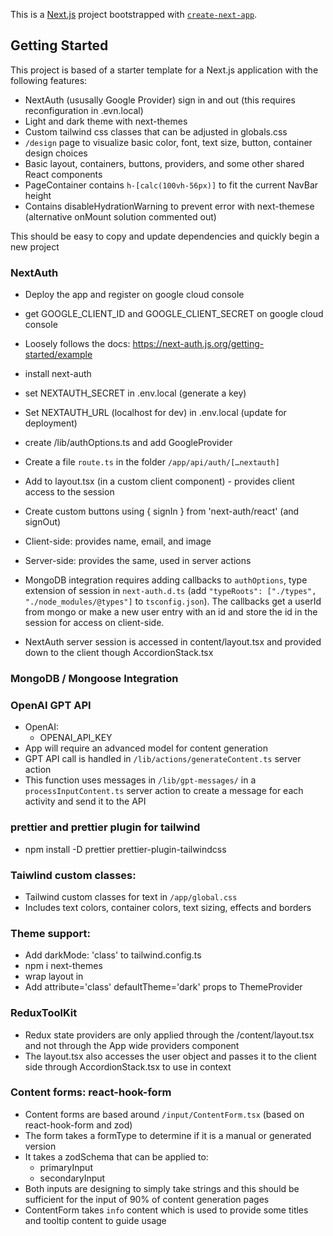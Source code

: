 This is a [Next.js](https://nextjs.org) project bootstrapped with
[`create-next-app`](https://nextjs.org/docs/app/api-reference/cli/create-next-app).

## Getting Started

This project is based of a starter template for a Next.js application with the
following features:

- NextAuth (ususally Google Provider) sign in and out (this requires
  reconfiguration in .evn.local)
- Light and dark theme with next-themes
- Custom tailwind css classes that can be adjusted in globals.css
- `/design` page to visualize basic color, font, text size, button, container
  design choices
- Basic layout, containers, buttons, providers, and some other shared React
  components
- PageContainer contains `h-[calc(100vh-56px)]` to fit the current NavBar height
- Contains disableHydrationWarning to prevent error with next-themese
  (alternative onMount solution commented out)

This should be easy to copy and update dependencies and quickly begin a new
project

### NextAuth

- Deploy the app and register on google cloud console
- get GOOGLE_CLIENT_ID and GOOGLE_CLIENT_SECRET on google cloud console
- Loosely follows the docs: https://next-auth.js.org/getting-started/example
- install next-auth
- set NEXTAUTH_SECRET in .env.local (generate a key)
- Set NEXTAUTH_URL (localhost for dev) in .env.local (update for deployment)
- create /lib/authOptions.ts and add GoogleProvider
- Create a file `route.ts` in the folder `/app/api/auth/[…nextauth]`
- Add <SessionProvider> to layout.tsx (in a custom client component) - provides
  client access to the session
- Create custom buttons using { signIn } from 'next-auth/react' (and signOut)
- Client-side: <UseSession> provides name, email, and image
- Server-side: <UseServerSession> provides the same, used in server actions
- MongoDB integration requires adding callbacks to `authOptions`, type extension
  of session in `next-auth.d.ts` (add
  `"typeRoots": ["./types", "./node_modules/@types"]` to `tsconfig.json`). The
  callbacks get a userId from mongo or make a new user entry with an id and
  store the id in the session for access on client-side.

- NextAuth server session is accessed in content/layout.tsx and provided down to
  the client though AccordionStack.tsx

### MongoDB / Mongoose Integration

### OpenAI GPT API

- OpenAI:
  - OPENAI_API_KEY
- App will require an advanced model for content generation
- GPT API call is handled in `/lib/actions/generateContent.ts` server action
- This function uses messages in `/lib/gpt-messages/` in a
  `processInputContent.ts` server action to create a message for each activity
  and send it to the API

### prettier and prettier plugin for tailwind

- npm install -D prettier prettier-plugin-tailwindcss

### Taiwlind custom classes:

- Tailwind custom classes for text in `/app/global.css`
- Includes text colors, container colors, text sizing, effects and borders

### Theme support:

- Add darkMode: 'class' to tailwind.config.ts
- npm i next-themes
- wrap layout in <ThemeProvider>
- Add attribute='class' defaultTheme='dark' props to ThemeProvider

### ReduxToolKit

- Redux state providers are only applied through the /content/layout.tsx and not
  through the App wide providers component
- The layout.tsx also accesses the user object and passes it to the client side
  through AccordionStack.tsx to use in context

### Content forms: react-hook-form

- Content forms are based around `/input/ContentForm.tsx` (based on
  react-hook-form and zod)
- The form takes a formType to determine if it is a manual or generated version
- It takes a zodSchema that can be applied to:
  - primaryInput
  - secondaryInput
- Both inputs are designing to simply take strings and this should be sufficient
  for the input of 90% of content generation pages
- ContentForm takes `info` content which is used to provide some titles and
  tooltip content to guide usage


